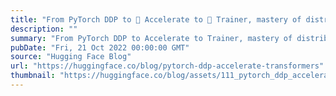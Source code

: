 ```yaml
---
title: "From PyTorch DDP to 🤗 Accelerate to 🤗 Trainer, mastery of distributed training with ease"
description: ""
summary: "From PyTorch DDP to Accelerate to Trainer, mastery of distributed training with ease General Overvie..."
pubDate: "Fri, 21 Oct 2022 00:00:00 GMT"
source: "Hugging Face Blog"
url: "https://huggingface.co/blog/pytorch-ddp-accelerate-transformers"
thumbnail: "https://huggingface.co/blog/assets/111_pytorch_ddp_accelerate_transformers/thumbnail.png"
---
```


